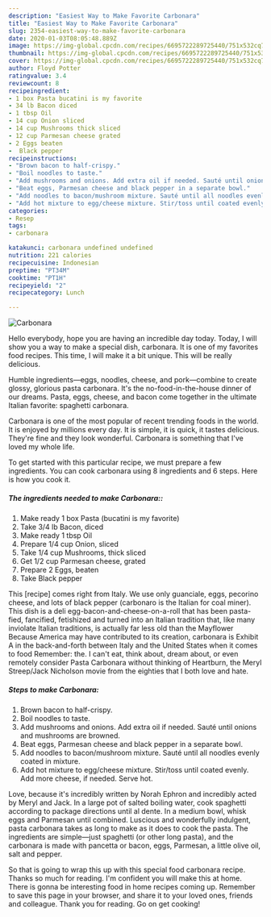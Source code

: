 ```yaml
---
description: "Easiest Way to Make Favorite Carbonara"
title: "Easiest Way to Make Favorite Carbonara"
slug: 2354-easiest-way-to-make-favorite-carbonara
date: 2020-01-03T08:05:48.889Z
image: https://img-global.cpcdn.com/recipes/6695722289725440/751x532cq70/carbonara-recipe-main-photo.jpg
thumbnail: https://img-global.cpcdn.com/recipes/6695722289725440/751x532cq70/carbonara-recipe-main-photo.jpg
cover: https://img-global.cpcdn.com/recipes/6695722289725440/751x532cq70/carbonara-recipe-main-photo.jpg
author: Floyd Potter
ratingvalue: 3.4
reviewcount: 8
recipeingredient:
- 1 box Pasta bucatini is my favorite
- 34 lb Bacon diced
- 1 tbsp Oil
- 14 cup Onion sliced
- 14 cup Mushrooms thick sliced
- 12 cup Parmesan cheese grated
- 2 Eggs beaten
-  Black pepper
recipeinstructions:
- "Brown bacon to half-crispy."
- "Boil noodles to taste."
- "Add mushrooms and onions. Add extra oil if needed. Sauté until onions and mushrooms are browned."
- "Beat eggs, Parmesan cheese and black pepper in a separate bowl."
- "Add noodles to bacon/mushroom mixture. Sauté until all noodles evenly coated in mixture."
- "Add hot mixture to egg/cheese mixture. Stir/toss until coated evenly. Add more cheese, if needed. Serve hot."
categories:
- Resep
tags:
- carbonara

katakunci: carbonara undefined undefined
nutrition: 221 calories
recipecuisine: Indonesian
preptime: "PT34M"
cooktime: "PT1H"
recipeyield: "2"
recipecategory: Lunch

---
```



![Carbonara](https://img-global.cpcdn.com/recipes/6695722289725440/751x532cq70/carbonara-recipe-main-photo.jpg)

Hello everybody, hope you are having an incredible day today. Today, I will show you a way to make a special dish, carbonara. It is one of my favorites food recipes. This time, I will make it a bit unique. This will be really delicious.

Humble ingredients—eggs, noodles, cheese, and pork—combine to create glossy, glorious pasta carbonara. It&#39;s the no-food-in-the-house dinner of our dreams. Pasta, eggs, cheese, and bacon come together in the ultimate Italian favorite: spaghetti carbonara.

Carbonara is one of the most popular of recent trending foods in the world. It is enjoyed by millions every day. It is simple, it is quick, it tastes delicious. They're fine and they look wonderful. Carbonara is something that I've loved my whole life.


To get started with this particular recipe, we must prepare a few ingredients. You can cook carbonara using 8 ingredients and 6 steps. Here is how you cook it.

##### The ingredients needed to make Carbonara::

1. Make ready 1 box Pasta (bucatini is my favorite)
1. Take 3/4 lb Bacon, diced
1. Make ready 1 tbsp Oil
1. Prepare 1/4 cup Onion, sliced
1. Take 1/4 cup Mushrooms, thick sliced
1. Get 1/2 cup Parmesan cheese, grated
1. Prepare 2 Eggs, beaten
1. Take  Black pepper


This [recipe] comes right from Italy. We use only guanciale, eggs, pecorino cheese, and lots of black pepper (carbonaro is the Italian for coal miner). This dish is a deli egg-bacon-and-cheese-on-a-roll that has been pasta-fied, fancified, fetishized and turned into an Italian tradition that, like many inviolate Italian traditions, is actually far less old than the Mayflower Because America may have contributed to its creation, carbonara is Exhibit A in the back-and-forth between Italy and the United States when it comes to food Remember: the. I can&#39;t eat, think about, dream about, or even remotely consider Pasta Carbonara without thinking of Heartburn, the Meryl Streep/Jack Nicholson movie from the eighties that I both love and hate. 

##### Steps to make Carbonara:

1. Brown bacon to half-crispy.
1. Boil noodles to taste.
1. Add mushrooms and onions. Add extra oil if needed. Sauté until onions and mushrooms are browned.
1. Beat eggs, Parmesan cheese and black pepper in a separate bowl.
1. Add noodles to bacon/mushroom mixture. Sauté until all noodles evenly coated in mixture.
1. Add hot mixture to egg/cheese mixture. Stir/toss until coated evenly. Add more cheese, if needed. Serve hot.


Love, because it&#39;s incredibly written by Norah Ephron and incredibly acted by Meryl and Jack. In a large pot of salted boiling water, cook spaghetti according to package directions until al dente. In a medium bowl, whisk eggs and Parmesan until combined. Luscious and wonderfully indulgent, pasta carbonara takes as long to make as it does to cook the pasta. The ingredients are simple—just spaghetti (or other long pasta), and the carbonara is made with pancetta or bacon, eggs, Parmesan, a little olive oil, salt and pepper. 

So that is going to wrap this up with this special food carbonara recipe. Thanks so much for reading. I'm confident you will make this at home. There is gonna be interesting food in home recipes coming up. Remember to save this page in your browser, and share it to your loved ones, friends and colleague. Thank you for reading. Go on get cooking!
